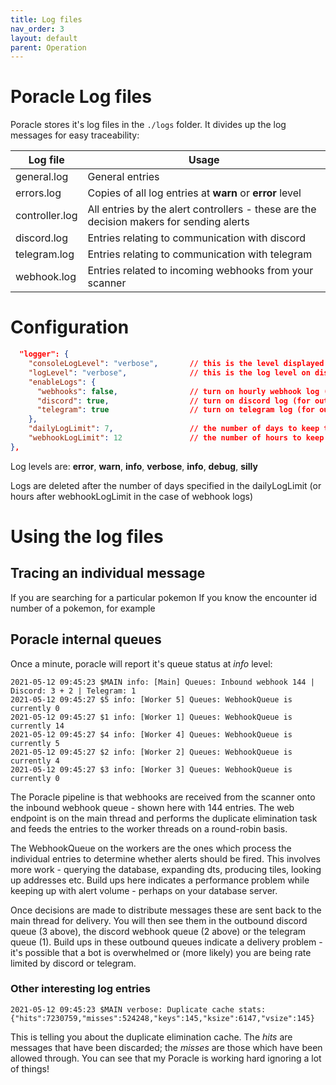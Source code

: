 ```yaml
---
title: Log files
nav_order: 3
layout: default
parent: Operation
---
```

# Poracle Log files

Poracle stores it's log files in the `./logs` folder. It divides up the log messages for
easy traceability:

| Log file | Usage |
|---|---|
| general.log | General entries |
| errors.log | Copies of all log entries at **warn** or **error** level |
| controller.log | All entries by the alert controllers - these are the decision makers for sending alerts |
| discord.log | Entries relating to communication with discord |
| telegram.log | Entries relating to communication with telegram |
| webhook.log | Entries related to incoming webhooks from your scanner |

# Configuration

```json
  "logger": {
    "consoleLogLevel": "verbose",       // this is the level displayed on the screen (and perhaps in pm2 or systemd logs if you run that way)
    "logLevel": "verbose",              // this is the log level on disk, affecting all logs
    "enableLogs": {
      "webhooks": false,                // turn on hourly webhook log (can be quite large)
      "discord": true,                  // turn on discord log (for outbound messages to discord users and channels)
      "telegram": true                  // turn on telegram log (for outbound messages to telegram users, groups and channels)
    },
    "dailyLogLimit": 7,                 // the number of days to keep the daily logs (everything aside from webhooks)
    "webhookLogLimit": 12               // the number of hours to keep the webhook logs, if enabled
},
```

Log levels are: **error**, **warn**, **info**, **verbose**, **info**, **debug**, **silly**

Logs are deleted after the number of days specified in the dailyLogLimit (or hours after
webhookLogLimit in the case of webhook logs)

# Using the log files

## Tracing an individual message

If you are searching for a particular pokemon 
If you know the encounter id number of a pokemon, for example

## Poracle internal queues

Once a minute, poracle will report it's queue status at *info* level:

```
2021-05-12 09:45:23 $MAIN info: [Main] Queues: Inbound webhook 144 | Discord: 3 + 2 | Telegram: 1
2021-05-12 09:45:27 $5 info: [Worker 5] Queues: WebhookQueue is currently 0
2021-05-12 09:45:27 $1 info: [Worker 1] Queues: WebhookQueue is currently 14
2021-05-12 09:45:27 $4 info: [Worker 4] Queues: WebhookQueue is currently 5
2021-05-12 09:45:27 $2 info: [Worker 2] Queues: WebhookQueue is currently 4
2021-05-12 09:45:27 $3 info: [Worker 3] Queues: WebhookQueue is currently 0
```

The Poracle pipeline is that webhooks are received from the scanner onto the inbound
webhook queue - shown here with 144 entries.  The web endpoint is on the main thread
and performs the duplicate elimination task and feeds the entries to the worker threads
on a round-robin basis.

The WebhookQueue on the workers are the ones which process the individual entries to
determine whether alerts should be fired. This involves more work - querying the database,
expanding dts, producing tiles, looking up addresses etc.  Build ups here indicates a
performance problem while keeping up with alert volume - perhaps on your database
server.

Once decisions are made to distribute messages these are sent back to the main thread
for delivery. You will then see them in the outbound discord queue (3 above), the
discord webhook queue (2 above) or the telegram queue (1).  Build ups in these 
outbound queues indicate a delivery problem - it's possible that a bot is overwhelmed
or (more likely) you are being rate limited by discord or telegram.

### Other interesting log entries

```
2021-05-12 09:45:23 $MAIN verbose: Duplicate cache stats: {"hits":7230759,"misses":524248,"keys":145,"ksize":6147,"vsize":145}
```

This is telling you about the duplicate elimination cache.  The *hits* are messages that
have been discarded; the *misses* are those which have been allowed through. You can
see that my Poracle is working hard ignoring a lot of things!